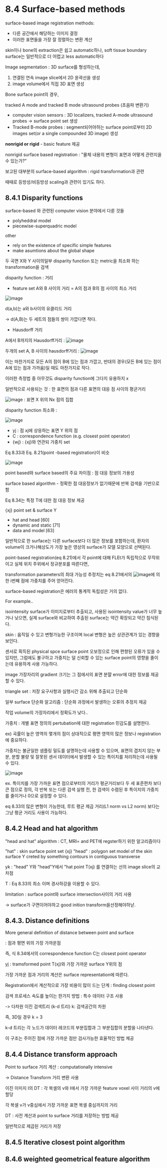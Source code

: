 # 8.4 Surface-based methods

surface-based image registration methods:

* 다른 공간에서 해당하는 이미지 결정
* 이러한 표면들을 가장 잘 정렬하는 변환 계산

skin이나 bone의 extraction은 쉽고 automatic하나, soft tissue boundary surface는 일반적으로 더 어렵고 less automatic하다

Image segmentation : 3D surface를 형성하는데, 

1) 연결된 연속 image slice에서 2D 윤곽선을 생성
2) image volume에서 직접 3D 표면 생성

Bone surface point의 경우,

tracked A mode and tracked B mode ultrasound probes (초음파 변환기)

* computer vision sensors :  3D localizers, tracked A-mode ultrasound probes -> surface point set 생성
* Tracked B-mode probes : segment되어야하는 surface point로부터 2D images set(or a single compounded 3D image) 생성

**nonrigid or rigid** - basic feature 제공

nonrigid surface based registration : "물체 내용의 변형이 표면과 어떻게 관련지을 수 있는가?"

보고된 대부분의 surface-based algorithm : rigid transformation과 관련

때때로 등방성/비등방성 scaling과 관련이 있기도 하다.


## 8.4.1 Disparity functions

surface-based 와 관련된 computer vision 분야에서 다룬 것들

* polyheddral model
* piecewise-superquadric model

other

* rely on the existence of specific simple features 
* make asumtions about the global shape

두 곡면 X와 Y 사이의일부 disparity function 또는 metric을 최소화 하는 transformation을 검색

disparity function : 거리

* feature set A와 B 사이의 거리 = A의 점과 B의 점 사이의 최소 거리

![image](https://user-images.githubusercontent.com/101063108/168487215-fa9975b0-45ac-484e-92fb-934c7f74c434.png)

d(a,b)는 a와 b사이의 유클리드 거리

-> d(A,B)는 두 세트의 점들의 쌍이 가깝다면 작다.

* Hausdorff 거리

A에서 B까지의 Hausdorff거리 : ![image](https://user-images.githubusercontent.com/101063108/168487313-1db5f261-824f-4f29-a29e-eb331aa87d99.png)

두개의 set A, B 사이의 hausdorff거리 : ![image](https://user-images.githubusercontent.com/101063108/168487353-8367f850-ee80-4cea-841e-ad01b1cd6ca3.png)

이는 마찬가지로 모든 A의 점이 B에 있는 점과 가깝고, 반대의 경우(모든 B에 있는 점이 A에 있는 점과 가까움)일 때도 마찬가지로 작다. 

이러한 측정법 중 아무것도 disparity function에 그다지 유용하지 x

일반적으로 사용되는 것 : 한 표면의 점과 다른 표면의 대응 점 사이의 평균거리

![image](https://user-images.githubusercontent.com/101063108/168487485-ee8ac42b-951f-42bd-915b-3e2283ebd311.png) : 표면 X 위의 Nx 점의 집합

disparity function 최소화 : 

![image](https://user-images.githubusercontent.com/101063108/168487571-32e50396-e738-4fa8-bc5e-817ddf7a311d.png)

* yj : 점 xj에 상응하는 표면 Y 위의 점
* C : correspondence function (e.g. closest point operator)
* {wj} : {xj}와 연관되 가중치 set

Eq 8.33과 Eq. 8.21(point -based registration)이 비슷

![image](https://user-images.githubusercontent.com/101063108/168487779-e54f26af-8f97-48b4-9a20-d1570c79e66a.png)

point based와 surface based의 주요 차이점 : 점 대응 정보의 가용성

surface based algorithm - 정확한 점 대응정보가 없기때문에 반복 검색을 기반으로 함

Eq 8.34는 특정 T에 대한 점 대응 정보 제공

{xj} point set & surface Y 

* hat and head [60]
* dynamic and static [71]
* data and model [63]

일반적으로 한 surface는 다른 surface보다 더 많은 정보를 포함하는데, 환자의 volume이 크거나해상도가 가장 높은 영상의 surface가 모델 모양으로 선택된다.

point-based registration(eq 8.21)에서 각 point에 대해 FLEt가 독립적으로 무작위이고 실제 위치 주위에서 정규분포를 따른다면,

transformation parameters의 최대 가능성 추정치는 eq 8.21에서의 ![image](https://user-images.githubusercontent.com/101063108/168496619-652d461f-154f-4240-affb-42fa7f68da6c.png)에 의한 i번째 점에 가중치를 주어 얻어진다.

surface-based registration은 에러의 통계적 독립성은 거의 없다.

For example..

isointensity surface가 이미지로부터 추출되고, 사용된 isointensity value가 너무 높거나 낮으면, 실제 surface와 비교하여 추출된 surface는 약간 확장되고 약간 침식된다.

skin : 움직일 수 있고 변형가능한 구조이며 local 변형은 높은 상관관계가 있는 경향을 보인다.

센서로 획득된 physical spce surface point 오보정으로 인해 편향된 오류가 있을 수 있지만, 그럼에도 불구하고 가중치는 덜 신뢰할 수 있는 surface point의 영향을 줄이는데 유용하게 사용 가능하다.

image 가장자리의 gradient 크기는 그 점에서의 표면 분햘 error에 대한 정보를 제공할 수 있다.

triangle set : 저장 요구사항과 실행시간 감소 위해 추출되고 단순화

일부 surface 단순화 알고리즘 : 단순화 과정에서 발생하는 오류의 추정치 제공

작업 volume의 가장자리에서 정확도가 낮다..

가중치 : 개별 표면 정의의 pertubation에 대한 registration 민감도를 설명한다.

ex)  곡률이 높은 영역의 몇개의 점이 상대적으로 평면 영역의 많은 정보나 registration에 중요하다.

가중치는 불균일한 샘플링 밀도를 설명하는데 사용할 수 있으며, 표면의 겹치지 않는 부분, 분할 불량 및 잘못된 센서 데이터에서 발생할 수 있는 특이치를 처리하는데 사용될 수 있다.

![image](https://user-images.githubusercontent.com/101063108/168497043-15d5a5e0-1a7b-43e2-bb43-f9072fc299b5.png)

ex. 특이치를 가장 가까운 표면 점으로부터의 거리가 평균거리보다 두 세 표준편차 보다 큰 점으로 정의, 각 반복 또는 다른 검색 실행 전, 한 검색이 수렴된 후 특이치의 가중치를 줄이거나 0으로 설정할 수 있다.

eq 8.33의 많은 변형이 가능한데, 루트 평균 제곱 거리(L1 norm vs L2 norm) 보다는 그냥 평균 거리도 사용이 가능하다.

## 8.4.2 Head and hat algorithm

"head and hat" algorithm : CT, MRI= and PET에 regster하기 위한 알고리즘이다

"hat" : skin surface point set {xj}
"head" : polygon set model of the skin surface Y creted by something contours in contiguous transverse

yk : "head" Y와 "head"Y에서 "hat point T(xj) 를 연결하는 선의 image slice의 교차점

T : Eq 8.33의 최소 이며 경사하강을 이용할 수 있다.

limitation : surface point와 surface intersection사이의 거리 사용

-> surface가 구면이어야하고 good inition transform을선정해야하낟.


## 8.4.3. Distance definitions

More general definition of distance between point and surface

: 점과 평면 위의 가장 가까운점 

즉, 식 8.34에서의 correspondence function C는 closest point operator

yj : tramsformed point T(xj)와 가장 가까운 surface Y위의 점

가장 가까운 점과 거리의 계산은 surface representation에 따른다.

Registration에서 계산적으로 가장 비용이 많이 드는 단계 : finding closest point

검색 프로세스 속도를 높이는 한가지 방법 : 특수 데이터 구조 사용

-> 다차원 이진 검색트리 (k-d 트리) k: 검색공간의 차원

즉, 3D일 경우 k = 3

k-d 트리는 각 노드가 데이터 레코드의 부분집합과 그 부분집합의 분할을 나타낸다.

이 구조는 주어진 점에 가장 가까운 점만 검사가능한 효율적인 방법 제공

## 8.4.4 Distance transform approach

Point to surface 거리 계산 : computationally intensive

-> Distance Transform  거리 변환 사용

이진 이미지 I의 DT : 각 복셀의 v와 I에서 가장 가까운 feature voxel 사이 거리의 v에 할당

각 복셀 v가 v중심에서 가장 가까운 표면 복셀 중심까지의 거리

DT : 사전 계산과 point to surface 거리를 저장하는 방법 제공

일반적으로 제곱된 거리가 저장

## 8.4.5 Iterative closest point algorithm



## 8.4.6  weighted geometrical feature algorithm
